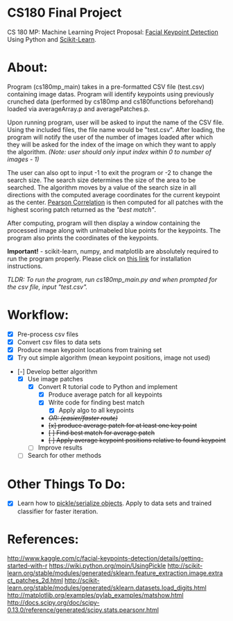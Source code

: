 CS180 Final Project
=======

CS 180 MP: Machine Learning Project Proposal: [Facial Keypoint Detection](http://www.kaggle.com/c/facial-keypoints-detection) Using Python and [Scikit-Learn](http://scikit-learn.org/stable/).

About:
======

Program (cs180mp_main) takes in a pre-formatted CSV file (test.csv) containing image datas. Program will identify keypoints using previously crunched data (performed by cs180mp and cs180functions beforehand) loaded via averageArray.p and averagePatches.p.

Upon running program, user will be asked to input the name of the CSV file. Using the included files, the file name would be "test.csv". After loading, the program will notify the user of the number of images loaded after which they will be asked for the index of the image on which they want to apply the algorithm. _(Note: user should only input index within 0 to number of images - 1)_ 

The user can also opt to input -1 to exit the program or -2 to change the search size. The search size determines the size of the area to be searched. The algorithm moves by a value of the search size in all directions with the computed average coordinates for the current keypoint as the center. [Pearson Correlation](http://en.wikipedia.org/wiki/Pearson_product-moment_correlation_coefficient) is then computed for all patches with the highest scoring patch returned as the _"best match"_.

After computing, program will then display a window containing the processed image along with unlmabeled blue points for the keypoints. The program also prints the coordinates of the keypoints.

**Important!** - scikit-learn, numpy, and matplotlib are absolutely required to run the program properly. Please click on [this link](http://scikit-learn.org/stable/install.html) for installation instructions.

*TLDR: To run the program, run cs180mp_main.py and when prompted for the csv file, input "test.csv".*

Workflow:
=========
+ [x] Pre-process csv files
+ [x] Convert csv files to data sets
+ [x] Produce mean keypoint locations from training set
+ [x] Try out simple algorithm (mean keypoint positions, image not used)
+ [-] Develop better algorithm
    + [x] Use image patches
        + [x] Convert R tutorial code to Python and implement
            + [x] Produce average patch for all keypoints
            + [x] Write code for finding best match
                + [x] Apply algo to all keypoints
            + ~~_OR: (easier/faster route)_~~
            + ~~[x] produce average patch for at least one key point~~
            + ~~[ ] Find best match for average patch~~
            + ~~[ ] Apply average keypoint positions relative to found keypoint~~
        + [ ] Improve results
    + [ ] Search for other methods

Other Things To Do:
===================
+ [x] Learn how to [pickle/serialize objects](https://wiki.python.org/moin/UsingPickle). Apply to data sets and trained classifier for faster iteration.

References:
==========
http://www.kaggle.com/c/facial-keypoints-detection/details/getting-started-with-r
https://wiki.python.org/moin/UsingPickle
http://scikit-learn.org/stable/modules/generated/sklearn.feature_extraction.image.extract_patches_2d.html
http://scikit-learn.org/stable/modules/generated/sklearn.datasets.load_digits.html
http://matplotlib.org/examples/pylab_examples/matshow.html
http://docs.scipy.org/doc/scipy-0.13.0/reference/generated/scipy.stats.pearsonr.html
